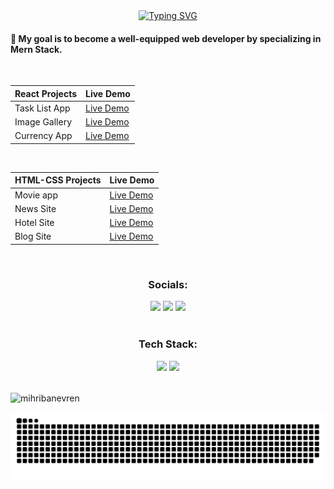<div align="center">
 <a href="https://github.com/MihribanEvren">
  <img src="https://readme-typing-svg.demolab.com?font=Fira+Code&size=28&duration=3000&pause=500&center=true&vCenter=true&width=435&lines=%e2%9c%a8+Mihriban+Evren+%e2%9c%a8;%f0%9f%93%9a+Software+Developer+%f0%9f%92%bb" alt="Typing SVG" />
 </a>
</div>

<h4>
🔭 My goal is to become a well-equipped web developer by specializing in Mern Stack.
</h4>

<br/>

| React Projects             | Live Demo                                                               |
| ----------------- | ------------------------------------------------------------------ |
| Task List App | [Live Demo](https://ma-task-list-project.netlify.app/) |
| Image Gallery | [Live Demo](https://ma-image-gallery.netlify.app/) |
| Currency App | [Live Demo](https://ma-currency-app.netlify.app/) |

<br/>
  

| HTML-CSS Projects             | Live Demo                                                               |
| ----------------- | ------------------------------------------------------------------ |
| Movie app | [Live Demo](https://ma-movieapp-site.netlify.app/) |
| News Site | [Live Demo](https://ma-news-site.netlify.app/) |
| Hotel Site | [Live Demo](https://ma-hotel-site.netlify.app/) |
| Blog Site | [Live Demo](https://ma-blog-site.netlify.app/) |

<br/>

<div align="center">
<h3 align="center">Socials:</h3>
<a href="https://www.linkedin.com/in/mihribanevren" target="blank"><img src="https://img.shields.io/badge/LinkedIn-0077B5?style=for-the-badge&logo=linkedin&logoColor=white" /></a>
<a href="https://twitter.com/myy_universe" target="blank"><img src="https://img.shields.io/badge/X-000?style=for-the-badge&logo=x" /></a>
<a href="https://instagram.com/mihribann_n" target="blank"><img src="https://img.shields.io/badge/-Instagram-%23E4405F?style=for-the-badge&logo=instagram&logoColor=white" /></a>
</div>

<br/>
<div align="center">
<h3 align="center">Tech Stack:</h3>
    <img src="https://skillicons.dev/icons?i=react,bootstrap,html,css,vscode,github,git" />
    <img src="https://skillicons.dev/icons?i=python,javascript,typescript,redux,php,laravel,c,mysql,jquery,npm,netlify" /><br>
</div>

<br/>

<p><img align="center" src="https://github-readme-stats.vercel.app/api/top-langs?username=mihribanevren&show_icons=true&locale=en&layout=compact" alt="mihribanevren" /></p>

<img alt="snake eating my contributions" src="https://raw.githubusercontent.com/salesp07/salesp07/output/github-contribution-grid-snake.svg" />
